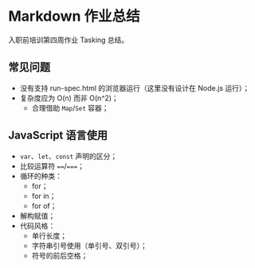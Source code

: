 # Markdown 作业总结

入职前培训第四周作业 Tasking 总结。

## 常见问题

+ 没有支持 run-spec.html 的浏览器运行（这里没有设计在 Node.js 运行）；
+ 复杂度应为 O(n) 而非 O(n^2)；
  + 合理借助 `Map`/`Set` 容器；


## JavaScript 语言使用

+ `var`、`let`、`const` 声明的区分；
+ 比较运算符 `==`/`===`；
+ 循环的种类：
  + for；
  + for in；
  + for of；
+ 解构赋值；
+ 代码风格：
  + 单行长度；
  + 字符串引号使用（单引号、双引号）；
  + 符号的前后空格；

